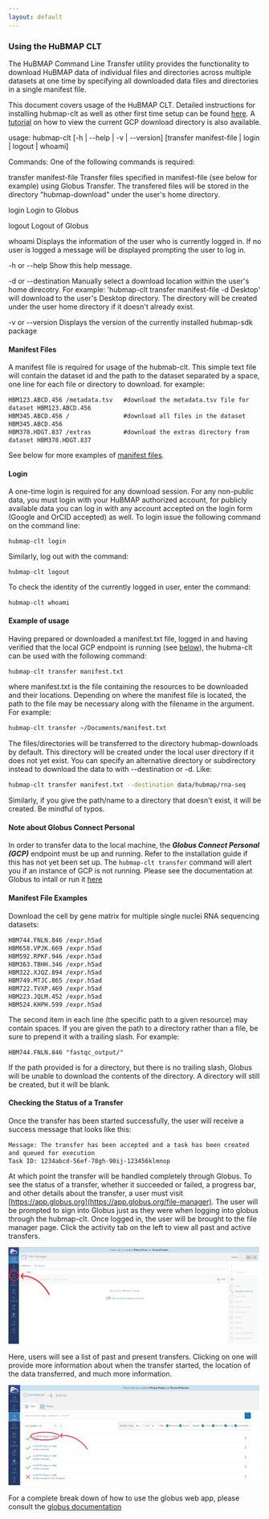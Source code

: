 ```yaml
---
layout: default
---
```

### Using the HuBMAP CLT


The HuBMAP Command Line Transfer utility provides the functionality to download HuBMAP data of individual files and directories across multiple datasets at one time by specifying all downloaded data files and directories in a single manifest file.

This document covers usage of the HuBMAP CLT. Detailed instructions for installing hubmap-clt as well as other first 
time setup can be found [here](install-hubmap-clt.html). A [tutorial](view-globus-download-location.html) on how to view the current GCP download directory is also available.

usage: hubmap-clt [-h &#124; --help &#124; -v &#124; --version] [transfer manifest-file &#124; login &#124; logout &#124; whoami]

Commands: One of the following commands is required:

   transfer manifest-file   Transfer files specified in manifest-file (see
                            below for example) using Globus Transfer.
			                The transfered files will be stored in the
			                directory "hubmap-download" under the user's
			                home directory.

   login                    Login to Globus

   logout 		            Logout of Globus

   whoami                   Displays the information of the user who is
                            currently logged in.  If no user is logged
                            a message will be displayed prompting the user
			                to log in.

-h or --help  Show this help message.

-d or --destination	Manually select a download location within the user's
                        home direcotry. For example:
                          'hubmap-clt transfer manifest-file -d Desktop'
            			will download to the user's Desktop directory. The 
			            directory will be created under the user home directory
			            if it doesn't already exist.

-v or --version        Displays the version of the currently installed 
                       hubmap-sdk package


#### Manifest Files

A manifest file is required for usage of the hubmab-clt. This simple text file will contain the dataset id and the path
to the dataset separated by a space, one line for each file or directory to download. for example:

```
HBM123.ABCD.456 /metadata.tsv   #download the metadata.tsv file for dataset HBM123.ABCD.456
HBM345.ABCD.456 /               #download all files in the dataset HBM345.ABCD.456
HBM378.HDGT.837 /extras         #download the extras directory from dataset HBM378.HDGT.837
```
See below for more examples of [manifest files](#manfiles).

#### Login

A one-time login is required for any download session.  For any non-public data, you must login with your HuBMAP authorized account, for publicly available data you can log in with any account accepted on the login form (Google and OrCID accepted) as well.  To login issue the following command on the command line:

```
hubmap-clt login
```

Similarly, log out with the command:

```
hubmap-clt logout
```

To check the identity of the currently logged in user, enter the command:

```
hubmap-clt whoami
```

#### Example of usage

Having prepared or downloaded a manifest.txt file, logged in and having verified that the local GCP endpoint is running (see [below](#gcp)), the hubma-clt can be used with the following command:

```bash
hubmap-clt transfer manifest.txt
```

where manifest.txt is the file containing the resources to be downloaded and their locations. Depending on where the 
manifest file is located, the path to the file may be necessary along with the filename in the argument. For example:

```bash
hubmap-clt transfer ~/Documents/manifest.txt 
```

The files/directories will be transferred to the directory hubmap-downloads by default. This directory will be created under the local user directory if it does not yet exist. You can specify an alternative directory or subdirectory instead to download the data to with --destination or -d. Like:

```bash
hubmap-clt transfer manifest.txt --destination data/hubmap/rna-seq
```

Similarly, if you give the path/name to a directory that doesn't exist, it will be created. Be mindful of typos.

<a name="gcp"></a>

#### Note about Globus Connect Personal

In order to transfer data to the local machine, the **_Globus Connect Personal (GCP)_** endpoint must be up and running. Refer
to the installation guide if this has not yet been set up. The `hubmap-clt transfer` command will alert you if an instance of GCP is not running.  Please see the documentation at Globus to intall or run it [here](https://www.globus.org/globus-connect-personal)

<a name="manfiles"></a>

#### Manifest File Examples

Download the cell by gene matrix for multiple single nuclei RNA sequencing datasets:
```
HBM744.FNLN.846 /expr.h5ad
HBM658.VPJK.669 /expr.h5ad
HBM592.RPKF.946 /expr.h5ad
HBM363.TBHH.346 /expr.h5ad
HBM322.XJQZ.894 /expr.h5ad
HBM749.MTJC.865 /expr.h5ad
HBM722.TVXP.469 /expr.h5ad
HBM223.JQLM.452 /expr.h5ad
HBM524.KHPH.599 /expr.h5ad
```

The second item in each line (the specific path to a given resource) may contain spaces. If you are given the path to a directory rather than a file, be sure to prepend it with a trailing slash. For example:

```
HBM744.FNLN.846 "fastqc_output/"
```

If the path provided is for a directory, but there is no trailing slash, Globus will be unable to download the contents of the directory. A directory will still be created, but it will be blank.

#### Checking the Status of a Transfer

Once the transfer has been started successfully, the user will receive a success message that looks like this: 

```
Message: The transfer has been accepted and a task has been created and queued for execution
Task ID: 1234abcd-56ef-78gh-90ij-123456klmnop
```

At which point the transfer will be handled completely through Globus. To see the status of a transfer, whether it succeeded or failed, a progress bar, and other details about the transfer, 
a user must visit [https://app.globus.org](https://app.globus.org/file-manager). The user will be prompted to sign into Globus just as they were when logging 
into globus through the hubmap-clt. Once logged in, the user will be brought to the file manager page. Click the activity tab on the left to view all past and active transfers.

<img src="../images/globus_file_manager_transfer_tab.png" alt="Globus App File Manager Transfer Tab" width="500"/>

Here, users will see a list of past and present transfers. Clicking on one will provide more information about when the transfer started, the location of the data transferred, and much more information. 

<img src="../images/globus_activities_page.PNG" alt="Globus App Activities Page" width="500"/>


For a complete break down of how to use the globus web app, please consult the [globus documentation](https://docs.globus.org/how-to/get-started/)
